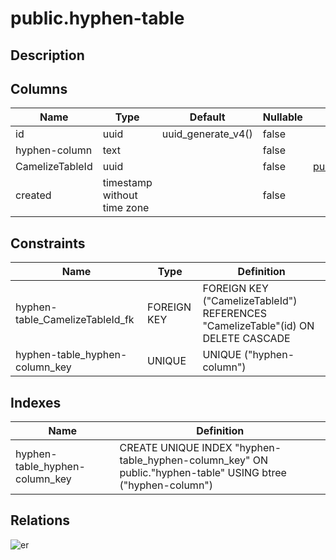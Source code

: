 # public.hyphen-table

## Description

## Columns

| Name | Type | Default | Nullable | Parents |
| ---- | ---- | ------- | -------- | ------- |
| id | uuid | uuid_generate_v4() | false |  |
| hyphen-column | text |  | false |  |
| CamelizeTableId | uuid |  | false | [public.CamelizeTable](public.CamelizeTable.md) |
| created | timestamp without time zone |  | false |  |

## Constraints

| Name | Type | Definition |
| ---- | ---- | ---------- |
| hyphen-table_CamelizeTableId_fk | FOREIGN KEY | FOREIGN KEY ("CamelizeTableId") REFERENCES "CamelizeTable"(id) ON DELETE CASCADE |
| hyphen-table_hyphen-column_key | UNIQUE | UNIQUE ("hyphen-column") |

## Indexes

| Name | Definition |
| ---- | ---------- |
| hyphen-table_hyphen-column_key | CREATE UNIQUE INDEX "hyphen-table_hyphen-column_key" ON public."hyphen-table" USING btree ("hyphen-column") |

## Relations

![er](public.hyphen-table.svg)
